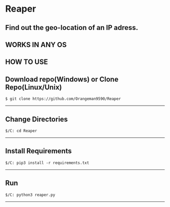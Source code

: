 # Reaper
Find out the geo-location of an IP adress.
------------
WORKS IN ANY OS
----------------
HOW TO USE
---------
Download repo(Windows) or Clone Repo(Linux/Unix)
----------------
```
$ git clone https://github.com/Orangeman9590/Reaper
```
-------------
Change Directories
-----------
```
$/C: cd Reaper
```
-----------
Install Requirements
-----------
```
$/C: pip3 install -r requirements.txt
```
-------------
Run
----------
```
$/C: python3 reaper.py
```
--------
